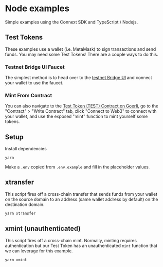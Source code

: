 # Node examples

Simple examples using the Connext SDK and TypeScript / Nodejs.

## Test Tokens

These examples use a wallet (i.e. MetaMask) to sign transactions and send funds. You may need some Test Tokens! There are a couple ways to do this.

### Testnet Bridge UI Faucet
The simplest method is to head over to the [testnet Bridge UI](https://amarok-testnet.coinhippo.io/) and connect your wallet to use the faucet.

### Mint From Contract
You can also navigate to the [Test Token (TEST) Contract on Goerli](https://goerli.etherscan.io/address/0x7ea6eA49B0b0Ae9c5db7907d139D9Cd3439862a1#writeContract), go to the "Contract" > "Write Contract" tab, click "Connect to Web3" to connect with your wallet, and use the exposed "mint" function to mint yourself some tokens.

## Setup

Install dependencies

```bash
yarn
```

Make a `.env` copied from `.env.example` and fill in the placeholder values.

## xtransfer

This script fires off a cross-chain transfer that sends funds from your wallet on the source domain to an address (same wallet address by default) on the destination domain.

```bash
yarn xtransfer
```

## xmint (unauthenticated)

This script fires off a cross-chain mint. Normally, minting requires authentication but our Test Token has an unauthenticated `mint` function that we can leverage for this example.

```bash
yarn xmint
```
